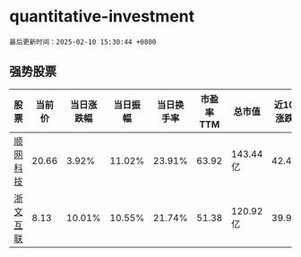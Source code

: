 # quantitative-investment

`最后更新时间：2025-02-10 15:30:44 +0800`

## 强势股票

|股票|当前价|当日涨跌幅|当日振幅|当日换手率|市盈率TTM|总市值|近10日涨跌幅|
|----|----|----|----|----|----|----|----|
|[顺网科技](https://xueqiu.com/S/SZ300113)|20.66|3.92%|11.02%|23.91%|63.92|143.44亿|42.48%|
|[浙文互联](https://xueqiu.com/S/SH600986)|8.13|10.01%|10.55%|21.74%|51.38|120.92亿|39.93%|
